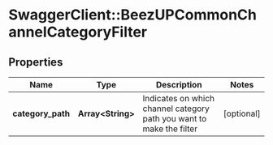 # SwaggerClient::BeezUPCommonChannelCategoryFilter

## Properties
Name | Type | Description | Notes
------------ | ------------- | ------------- | -------------
**category_path** | **Array&lt;String&gt;** | Indicates on which channel category path you want to make the filter | [optional] 


